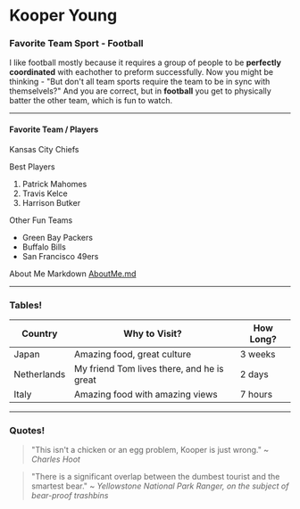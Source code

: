 # Kooper Young

### Favorite Team Sport - Football
I like football mostly because it requires a group of people to be **perfectly coordinated** with eachother to preform successfully. Now you might be thinking - "But don't all team sports require the team to be in sync with themselvels?" And you are correct, but in **football** you get to physically batter the other team, which is fun to watch.

------------------------------------
#### Favorite Team / Players
Kansas City Chiefs

Best Players
1. Patrick Mahomes 
2. Travis Kelce
3. Harrison Butker

Other Fun Teams
* Green Bay Packers
* Buffalo Bills
* San Francisco 49ers

About Me Markdown [AboutMe.md](AboutMe.md)

--------------------------
### Tables!
| Country     | Why to Visit?                               | How Long? |
| ------------| ------------------------------------------- | ----------|
| Japan       | Amazing food, great culture                 | 3 weeks   |
| Netherlands | My friend Tom lives there, and he is great  | 2 days    |
| Italy       | Amazing food with amazing views             | 7 hours   |

-------------------------------------------------
### Quotes!

>"This isn't a chicken or an egg problem, Kooper is just wrong." ~ *Charles Hoot*

>"There is a significant overlap between the dumbest tourist and the smartest bear." ~ *Yellowstone National Park Ranger, on the subject of bear-proof trashbins*
